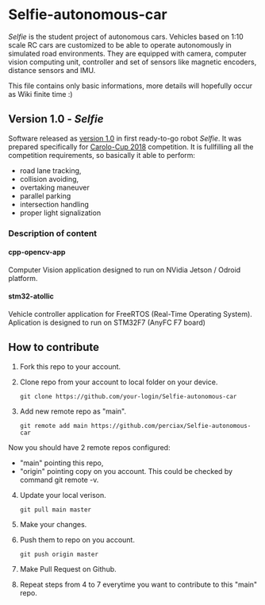 # Selfie-autonomous-car

*Selfie* is the student project of autonomous cars. Vehicles based on 1:10 scale RC cars are customized to be able to operate autonomously in simulated road environments. They are equipped with camera, computer vision computing unit, controller and set of sensors like magnetic encoders, distance sensors and IMU.

This file contains only basic informations, more details will hopefully occur as Wiki finite time :)

## Version 1.0 - *Selfie*
Software released as [version 1.0](https://github.com/perciax/Selfie-autonomous-car/tree/1.0) in first ready-to-go robot *Selfie*. It was prepared specifically for [Carolo-Cup 2018](https://wiki.ifr.ing.tu-bs.de/carolocup/) competition. It is fullfilling all the competition requirements, so basically it able to perform:
- road lane tracking, 
- collision avoiding,
- overtaking maneuver
- parallel parking
- intersection handling
- proper light signalization

### Description of content

#### cpp-opencv-app
Computer Vision application designed to run on NVidia Jetson / Odroid platform.

#### stm32-atollic
Vehicle controller application for FreeRTOS (Real-Time Operating System). Aplication is designed to run on STM32F7 (AnyFC F7 board)

## How to contribute

1. Fork this repo to your account.

2. Clone repo from your account to local folder on your device.

	`git clone https://github.com/your-login/Selfie-autonomous-car`

3. Add new remote repo as "main".

	`git remote add main https://github.com/perciax/Selfie-autonomous-car`

Now you should have 2 remote repos configured:
- "main" pointing this repo,
- "origin" pointing copy on you account.
This could be checked by command git remote -v.

4. Update your local verison.

	`git pull main master`

5. Make your changes.

6. Push them to repo on you account.

	`git push origin master`

7. Make Pull Request on Github.

8. Repeat steps from 4 to 7 everytime you want to contribute to this "main" repo.	
